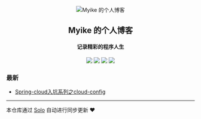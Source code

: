 <p align="center"><img alt="Myike 的个人博客" src="https://img.hacpai.com/file/2019/09/b46b5d18ffe212d7d2067d9edd32e442-73f2f5b6.jpeg"></p><h2 align="center">
Myike 的个人博客
</h2>

<h4 align="center">记录精彩的程序人生</h4>
<p align="center"><a title="Myike 的个人博客" target="_blank" href="https://github.com/Myike/solo-blog"><img src="https://img.shields.io/github/last-commit/Myike/solo-blog.svg?style=flat-square&color=FF9900"></a>
<a title="GitHub repo size in bytes" target="_blank" href="https://github.com/Myike/solo-blog"><img src="https://img.shields.io/github/repo-size/Myike/solo-blog.svg?style=flat-square"></a>
<a title="Solo Version" target="_blank" href="https://github.com/b3log/solo/releases"><img src="https://img.shields.io/badge/solo-3.6.4-f1e05a.svg?style=flat-square&color=blueviolet"></a>
<a title="Hits" target="_blank" href="https://github.com/b3log/hits"><img src="https://hits.b3log.org/Myike/solo-blog.svg"></a></p>

### 最新

* [Spring-cloud入坑系列之cloud-config](https://www.tzwyun.top/articles/2019/09/12/1568269941890.html)



---

本仓库通过 [Solo](https://github.com/b3log/solo) 自动进行同步更新 ❤️ 